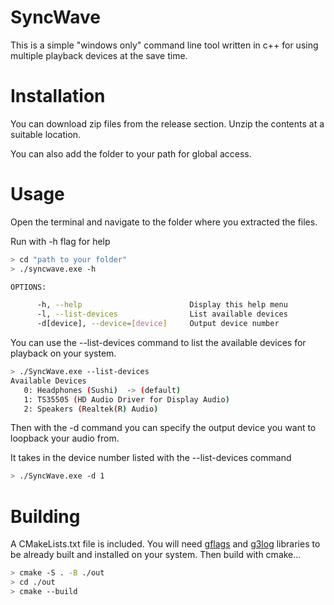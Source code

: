 # SyncWave
This is a simple "windows only" command line tool written in c++ for using multiple playback devices at the save time.

# Installation
You can download zip files from the release section. Unzip the contents at a suitable location.

You can also add the folder to your path for global access.

# Usage
Open the terminal and navigate to the folder where you extracted the files.

Run with -h flag for help

```sh
> cd "path to your folder"
> ./syncwave.exe -h

OPTIONS:

      -h, --help                        Display this help menu
      -l, --list-devices                List available devices
      -d[device], --device=[device]     Output device number
```

You can use the --list-devices command to list the available devices for playback on your system.

```sh
> ./SyncWave.exe --list-devices
Available Devices
   0: Headphones (Sushi)  -> (default)
   1: TS35505 (HD Audio Driver for Display Audio)
   2: Speakers (Realtek(R) Audio)
```

Then with the -d command you can specify the output device you want to loopback your audio from.

It takes in the device number listed with the --list-devices command

```sh
> ./SyncWave.exe -d 1
```

# Building
A CMakeLists.txt file is included. You will need [gflags](https://github.com/gflags/gflags) and [g3log](https://github.com/KjellKod/g3log) libraries to be already built and installed on your system.
Then build with cmake...

```sh
> cmake -S . -B ./out
> cd ./out
> cmake --build
```